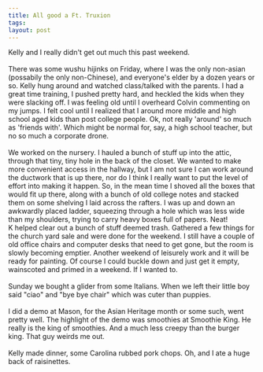 ```yaml
---
title: All good a Ft. Truxion
tags: 
layout: post
---
```

Kelly and I really didn't get out much this past weekend.  <br /><br />There was some wushu hijinks on Friday, where I was the only non-asian (possabily the only non-Chinese), and everyone's elder by a dozen years or so.  Kelly hung around and watched class/talked with the parents.  I had a great time training, I pushed pretty hard, and heckled the kids when they were slacking off.  I was feeling old until I overheard Colvin commenting on my jumps.  I felt cool until I realized that I around more middle and high school aged kids than post college people.  Ok, not really 'around' so much as 'friends with'.  Which might be normal for, say, a high school teacher, but no so much a corporate drone.<br /><br />We worked on the nursery.  I hauled a bunch of stuff up into the attic, through that tiny, tiny hole in the back of the closet.  We wanted to make more convenient access in the hallway, but I am not sure I can work around the ductwork that is up there, nor do I think I really want to put the level of effort into making it happen.  So, in the mean time I shoved all the boxes that would fit up there, along with a bunch of old college notes and stacked them on some shelving I laid across the rafters.  I was up and down an awkwardly placed ladder, squeezing through a hole which was less wide than my shoulders, trying to carry heavy boxes full of papers.  Neat!<br />K helped clear out a bunch of stuff deemed trash.  Gathered a few things for the church yard sale and were done for the weekend.  I still have a couple of old office chairs and computer desks that need to get gone, but the room is slowly becoming emptier.  Another weekend of leisurely work and it will be ready for painting.  Of course I could buckle down and just get it empty, wainscoted and primed in a weekend.  If I wanted to. <br /><br />Sunday we bought a glider from some Italians.  When we left their little boy said "ciao" and "bye bye chair" which was cuter than puppies.<br /><br />I did a demo at Mason, for the Asian Heritage month or some such, went pretty well.  The highlight of the demo was smoothies at Smoothie King.  He really is the king of smoothies.  And a much less creepy than the burger king.  That guy weirds me out. <br /><br />Kelly made dinner, some Carolina rubbed pork chops.  Oh, and I ate a huge back of raisinettes.
